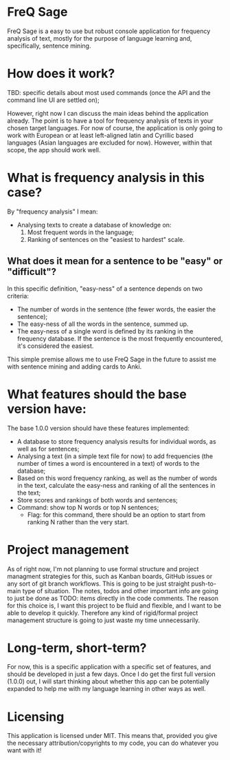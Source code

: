# FreQ Sage

FreQ Sage is a easy to use but robust console application for frequency analysis of text, mostly for the purpose of language learning and, specifically, sentence mining.

# How does it work?

TBD: specific details about most used commands (once the API and the command line UI are settled on);

However, right now I can discuss the main ideas behind the application already.
The point is to have a tool for frequency analysis of texts in your chosen target languages. For now of course, the application is only going to work with European or at least left-aligned latin and Cyrillic based languages (Asian languages are excluded for now). However, within that scope, the app should work well.

# What is frequency analysis in this case?

By "frequency analysis" I mean:
- Analysing texts to create a database of knowledge on:
  1. Most frequent words in the language;
  2. Ranking of sentences on the "easiest to hardest" scale.

## What does it mean for a sentence to be "easy" or "difficult"?

In this specific definition, "easy-ness" of a sentence depends on two criteria:
- The number of words in the sentence (the fewer words, the easier the sentence);
- The easy-ness of all the words in the sentence, summed up.
- The easy-ness of a single word is defined by its ranking in the frequency database. If the sentence is the most frequently encountered, it's considered the easiest.

This simple premise allows me to use FreQ Sage in the future to assist me with sentence mining and adding cards to Anki.

# What features should the base version have:

The base 1.0.0 version should have these features implemented:
- A database to store frequency analysis results for individual words, as well as for sentences;
- Analysing a text (in a simple text file for now) to add frequencies (the number of times a word is encountered in a text) of words to the database;
- Based on this word frequency ranking, as well as the number of words in the text, calculate the easy-ness and ranking of all the sentences in the text;
- Store scores and rankings of both words and sentences;
- Command: show top N words or top N sentences;
  - Flag: for this command, there should be an option to start from ranking N rather than the very start.

# Project management

As of right now, I'm not planning to use formal structure and project managment strategies for this, such as Kanban boards, GitHub issues or any sort of git branch workflows. This is going to be just straight push-to-main type of situation. The notes, todos and other important info are going to just be done as TODO: items directly in the code comments. The reason for this choice is, I want this project to be fluid and flexible, and I want to be able to develop it quickly. Therefore any kind of rigid/formal project management structure is going to just waste my time unnecessarily.

# Long-term, short-term?

For now, this is a specific application with a specific set of features, and should be developed in just a few days. Once I do get the first full version (1.0.0) out, I will start thinking about whether this app can be potentially expanded to help me with my language learning in other ways as well.

# Licensing

This application is licensed under MIT. This means that, provided you give the necessary attribution/copyrights to my code, you can do whatever you want with it!
